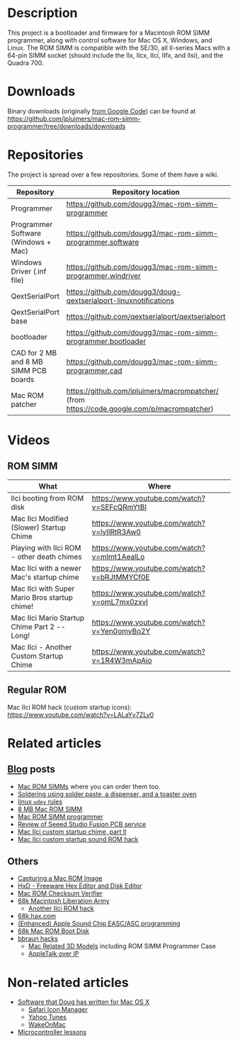 # Description

This project is a bootloader and firmware for a Macintosh ROM SIMM programmer, along with control software for Mac OS X, Windows, and Linux. The ROM SIMM is compatible with the SE/30, all II-series Macs with a 64-pin SIMM socket (should include the IIx, IIcx, IIci, IIfx, and IIsi), and the Quadra 700.

# Downloads

Binary downloads (originally [from Google Code](https://code.google.com/p/mac-rom-simm-programmer/downloads/list)) can be found at https://github.com/jpluimers/mac-rom-simm-programmer/tree/downloads/downloads

# Repositories

The project is spread over a few repositories. Some of them have a wiki.

| Repository                            | Repository location                                              | Wiki location  |
| ------------------------------------- | ---------------------------------------------------------------- | -------------- |
| Programmer                            | https://github.com/dougg3/mac-rom-simm-programmer                | https://github.com/dougg3/mac-rom-simm-programmer/wiki |
| Programmer Software (Windows + Mac)   | https://github.com/dougg3/mac-rom-simm-programmer.software       | none |
| Windows Driver (.inf file)            | https://github.com/dougg3/mac-rom-simm-programmer.windriver      | none |
| QextSerialPort                        | https://github.com/dougg3/doug-qextserialport-linuxnotifications | none |
| QextSerialPort base                   | https://github.com/qextserialport/qextserialport                 | https://github.com/qextserialport/qextserialport/blob/wiki/Welcome.md |
| bootloader                            | https://github.com/dougg3/mac-rom-simm-programmer.bootloader
| CAD for 2 MB and 8 MB SIMM PCB boards | https://github.com/dougg3/mac-rom-simm-programmer.cad            | none |                    
| Mac ROM patcher                       | https://github.com/jpluimers/macrompatcher/ (from https://code.google.com/p/macrompatcher) | none |

# Videos

## ROM SIMM

| What | Where |
| ---- | ----- |
| IIci booting from ROM disk | https://www.youtube.com/watch?v=SEFcQRmYtBI |
| Mac IIci Modified (Slower) Startup Chime | https://www.youtube.com/watch?v=lyIIRtR3Aw0 |
| Playing with IIci ROM - other death chimes | https://www.youtube.com/watch?v=mlmt1AealLo |
| Mac IIci with a newer Mac's startup chime | https://www.youtube.com/watch?v=bRJtMMYCf0E |
| Mac IIci with Super Mario Bros startup chime! | https://www.youtube.com/watch?v=omL7mx0zxvI |
| Mac IIci Mario Startup Chime Part 2 -- Long! | https://www.youtube.com/watch?v=Yen0omvBo2Y |
| Mac IIci - Another Custom Startup Chime | https://www.youtube.com/watch?v=1R4W3mApAio |

## Regular ROM

Mac IIci ROM hack (custom startup icons): https://www.youtube.com/watch?v=LALaYy7ZLy0

# Related articles

## [Blog](http://www.downtowndougbrown.com/programmable-mac-rom-simms/) posts

- [Mac ROM SIMMs](http://www.downtowndougbrown.com/programmable-mac-rom-simms/) where you can order them too.
- [Soldering using solder paste, a dispenser, and a toaster oven](http://www.downtowndougbrown.com/2014/04/soldering-using-solder-paste-a-dispenser-and-a-toaster-oven/)
- [linux `udev` rules](http://www.downtowndougbrown.com/2014/03/linux-udev-rules/)
- [8 MB Mac ROM SIMM](http://www.downtowndougbrown.com/2013/01/8-mb-mac-rom-simm/)
- [Mac ROM SIMM programmer](http://www.downtowndougbrown.com/2012/08/mac-rom-simm-programmer/)
- [Review of Seeed Studio Fusion PCB service](http://www.downtowndougbrown.com/2011/10/review-of-seeed-studio-fusion-pcb-service/)
- [Mac IIci custom startup chime, part II](http://www.downtowndougbrown.com/2011/08/mac-iici-custom-startup-chime-part-ii/)
- [Mac IIci custom startup sound ROM hack](http://www.downtowndougbrown.com/2011/08/mac-iici-custom-startup-sound-rom-hack/)

## Others

- [Capturing a Mac ROM Image](http://www.emaculation.com/doku.php/capturing_rom)
- [HxD - Freeware Hex Editor and Disk Editor](http://mh-nexus.de/en/hxd/)
- [Mac ROM Checksum Verifier](http://www.d.umn.edu/~bold0070/projects/checksum/)
- [68k Macintosh Liberation Army](https://68kmla.org/forums/)
  - [Another IIci ROM hack](https://68kmla.org/forums/index.php?/topic/15436-another-iici-rom-hack/)
- [68k.hax.com](http://68k.hax.com/)
- [(Enhanced) Apple Sound Chip EASC/ASC programming](http://web.archive.org/web/20131004115313/http://mamedev.org/source/src/emu/sound/asc.c.html)
- [68k Mac ROM Boot Disk](http://synack.net/~bbraun/macromboot.html)
- [bbraun hacks](http://synack.net/~bbraun/)
  - [Mac Related 3D Models](http://synack.net/~bbraun/mac3d/) including ROM SIMM Programmer Case
  - [AppleTalk over IP](http://synack.net/~bbraun/avpn.html)

# Non-related articles

- [Software that Doug has written for Mac OS X](http://software.doogul.com/)
  - [Safari Icon Manager](http://software.doogul.com/sim/)
  - [Yahoo Tunes](http://software.doogul.com/yahootunes/)
  - [WakeOnMac](http://software.doogul.com/wom/)
- [Microcontroller lessons](http://www.downtowndougbrown.com/microcontroller-lessons/)
